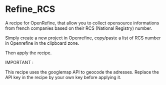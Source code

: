 # Refine_RCS
A recipe for OpenRefine, that allow you to collect opensource informations from french companies based on their RCS (National Registry) number.

Simply create a new project in Openrefine, copy/paste a list of RCS number in Openrefine in the clipboard zone.

Then apply the recipe.

IMPORTANT : 

This recipe uses the googlemap API to geocode the adresses. Replace the API key in the recipe by your own key before applying it.



